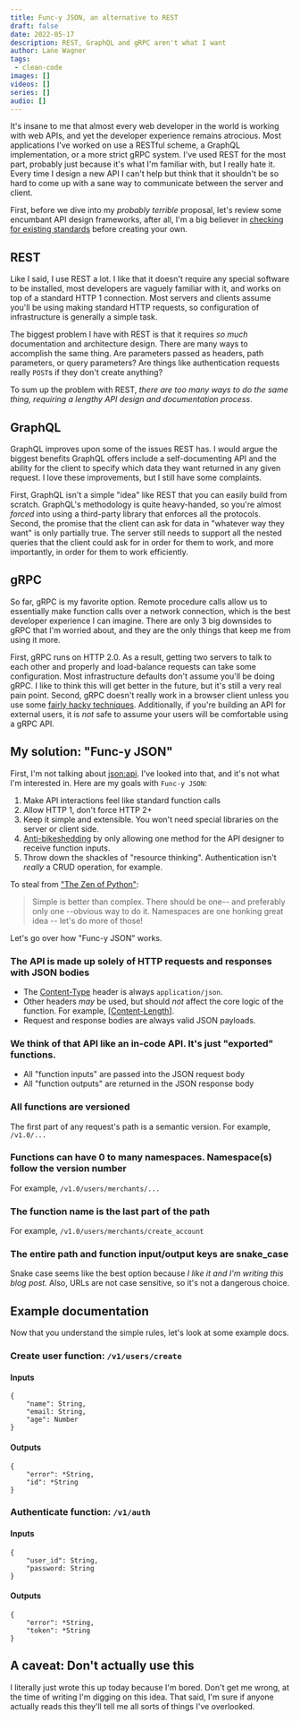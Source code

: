 ```yaml
---
title: Func-y JSON, an alternative to REST
draft: false
date: 2022-05-17
description: REST, GraphQL and gRPC aren't what I want
author: Lane Wagner
tags:
 - clean-code
images: []
videos: []
series: []
audio: []
---
```


It's insane to me that almost every web developer in the world is working with web APIs, and yet the developer experience remains atrocious. Most applications I've worked on use a RESTful scheme, a GraphQL implementation, or a more strict gRPC system. I've used REST for the most part, probably just because it's what I'm familiar with, but I really hate it. Every time I design a new API I can't help but think that it shouldn't be so hard to come up with a sane way to communicate between the server and client.

First, before we dive into my *probably terrible* proposal, let's review some encumbant API design frameworks, after all, I'm a big believer in [checking for existing standards](https://blog.boot.dev/clean-code/use-existing-standards/) before creating your own.

## REST

Like I said, I use REST a lot. I like that it doesn't require any special software to be installed, most developers are vaguely familiar with it, and works on top of a standard HTTP 1 connection. Most servers and clients assume you'll be using making standard HTTP requests, so configuration of infrastructure is generally a simple task.

The biggest problem I have with REST is that it requires *so much* documentation and architecture design. There are many ways to accomplish the same thing. Are parameters passed as headers, path parameters, or query parameters? Are things like authentication requests really `POST`s if they don't create anything?

To sum up the problem with REST, *there are too many ways to do the same thing, requiring a lengthy API design and documentation process*.

## GraphQL

GraphQL improves upon some of the issues REST has. I would argue the biggest benefits GraphQL offers include a self-documenting API and the ability for the client to specify which data they want returned in any given request. I love these improvements, but I still have some complaints.

First, GraphQL isn't a simple "idea" like REST that you can easily build from scratch. GraphQL's methodology is quite heavy-handed, so you're almost *forced* into using a third-party library that enforces all the protocols. Second, the promise that the client can ask for data in "whatever way they want" is only partially true. The server still needs to support all the nested queries that the client could ask for in order for them to work, and more importantly, in order for them to work efficiently.

## gRPC

So far, gRPC is my favorite option. Remote procedure calls allow us to essentially make function calls over a network connection, which is the best developer experience I can imagine. There are only 3 big downsides to gRPC that I'm worried about, and they are the only things that keep me from using it more.

First, gRPC runs on HTTP 2.0. As a result, getting two servers to talk to each other and properly and load-balance requests can take some configuration. Most infrastructure defaults don't assume you'll be doing gRPC. I like to think this will get better in the future, but it's still a very real pain point. Second, gRPC doesn't really work in a browser client unless you use some [fairly hacky techniques](https://grpc.io/docs/platforms/web/quickstart/). Additionally, if you're building an API for external users, it is *not* safe to assume your users will be comfortable using a gRPC API.

## My solution: "Func-y JSON"

First, I'm not talking about [json:api](https://jsonapi.org/). I've looked into that, and it's not what I'm interested in. Here are my goals with `Func-y JSON`:

1. Make API interactions feel like standard function calls
2. Allow HTTP 1, don't force HTTP 2+
3. Keep it simple and extensible. You won't need special libraries on the server or client side.
4. [Anti-bikeshedding](https://en.wiktionary.org/wiki/bikeshedding) by only allowing one method for the API designer to receive function inputs.
5. Throw down the shackles of "resource thinking". Authentication isn't *really* a CRUD operation, for example.

To steal from ["The Zen of Python"](https://peps.python.org/pep-0020/):

> Simple is better than complex.
> There should be one-- and preferably only one --obvious way to do it.
> Namespaces are one honking great idea -- let's do more of those!

Let's go over how "Func-y JSON" works.

### The API is made up solely of HTTP requests and responses with JSON bodies

* The [Content-Type](https://developer.mozilla.org/en-US/docs/Web/HTTP/Headers/Content-Type) header is always `application/json`.
* Other headers *may* be used, but should *not* affect the core logic of the function. For example, [[Content-Length](https://developer.mozilla.org/en-US/docs/Web/HTTP/Headers/Content-Length)].
* Request and response bodies are always valid JSON payloads.

### We think of that API like an in-code API. It's just "exported" functions.

* All "function inputs" are passed into the JSON request body
* All "function outputs" are returned in the JSON response body

### All functions are versioned

The first part of any request's path is a semantic version. For example, `/v1.0/...`

### Functions can have 0 to many namespaces. Namespace(s) follow the version number

For example, `/v1.0/users/merchants/...`

### The function name is the last part of the path

For example, `/v1.0/users/merchants/create_account`

### The entire path and function input/output keys are snake_case

Snake case seems like the best option because *I like it and I'm writing this blog post.* Also, URLs are not case sensitive, so it's not a dangerous choice.

## Example documentation

Now that you understand the simple rules, let's look at some example docs.

### Create user function: `/v1/users/create`

#### Inputs

```
{
    "name": String,
    "email: String,
    "age": Number
}
```

#### Outputs

```
{
    "error": *String,
    "id": *String
}
```

### Authenticate function: `/v1/auth`

#### Inputs

```
{
    "user_id": String,
    "password: String
}
```

#### Outputs

```
{
    "error": *String,
    "token": *String
}
```

## A caveat: Don't actually use this

I literally just wrote this up today because I'm bored. Don't get me wrong, at the time of writing I'm digging on this idea. That said, I'm sure if anyone actually reads this they'll tell me all sorts of things I've overlooked.
